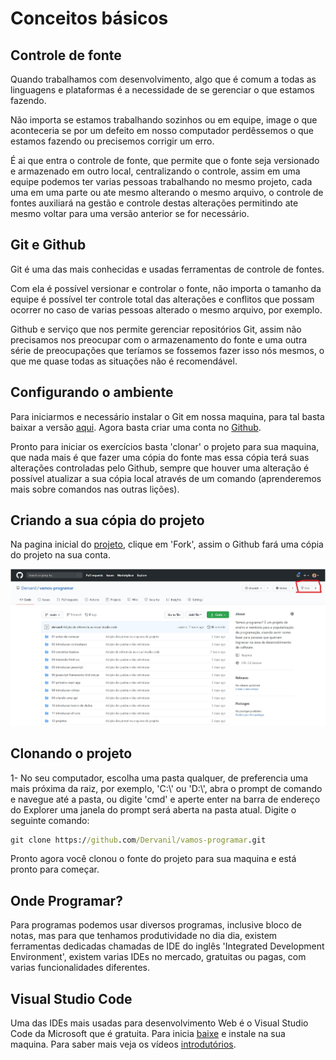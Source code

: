 # Conceitos básicos

## Controle de fonte 

Quando trabalhamos com desenvolvimento, algo que é comum a todas as linguagens e plataformas é a necessidade de se gerenciar o que estamos fazendo.

Não importa se estamos trabalhando sozinhos ou em equipe, image o que aconteceria se por um defeito em nosso computador perdêssemos o que estamos fazendo ou precisemos corrigir um erro.

É ai que entra o controle de fonte, que permite que o fonte seja versionado e armazenado em outro local, centralizando o controle, assim em uma equipe podemos ter varias pessoas trabalhando no mesmo projeto, cada uma em uma parte ou ate mesmo alterando o mesmo arquivo, o controle de fontes auxiliará na gestão e controle destas alterações permitindo ate mesmo voltar para uma versão anterior se for necessário.

## Git e Github

Git é uma das mais conhecidas e usadas ferramentas de controle de fontes.

Com ela é possível versionar e controlar o fonte, não importa o tamanho da equipe é possível ter controle total das alterações e conflitos que possam ocorrer no caso de varias pessoas alterado o mesmo arquivo, por exemplo.

Github e serviço que nos permite gerenciar repositórios Git, assim não precisamos nos preocupar com o armazenamento do fonte e uma outra série de preocupações que teríamos se fossemos fazer isso nós mesmos, o que me quase todas as situações não é recomendável.

## Configurando o ambiente 

Para iniciarmos e necessário instalar o Git em nossa maquina, para tal basta baixar a versão [aqui](https://git-scm.com/download/win).
Agora basta criar uma conta no [Github](https://github.com/join?ref_cta=Sign+up&ref_loc=header+logged+out&ref_page=%2F&source=header-home).

Pronto para iniciar os exercícios basta 'clonar' o projeto para sua maquina, que nada mais é que fazer uma cópia do fonte mas essa cópia terá suas alterações controladas pelo Github, sempre que houver uma alteração é possível atualizar a sua cópia local através de um comando (aprenderemos mais sobre comandos nas outras lições).

## Criando a sua cópia do projeto

Na pagina inicial do [projeto]( https://github.com/Dervanil/vamos-programar), clique em 'Fork', assim o Github fará uma cópia do projeto na sua conta.

![Fork Project](/03-conceitos-basicos/images/fork-project.jpg?raw=true "Fork Project")

## Clonando o projeto

1- No seu computador, escolha uma pasta qualquer, de preferencia uma mais próxima da raiz, por exemplo, 'C:\\' ou 'D:\\', abra o prompt de comando e navegue até a pasta, ou digite 'cmd' e aperte enter na barra de endereço do Explorer uma janela do prompt será aberta na pasta atual. Digite o seguinte comando:

```cmd
git clone https://github.com/Dervanil/vamos-programar.git
```

Pronto agora você clonou o fonte do projeto para sua maquina e está pronto para começar.


## Onde Programar?

Para programas podemos usar diversos programas, inclusive bloco de notas, mas para que tenhamos produtividade no dia dia, existem ferramentas dedicadas chamadas de IDE do inglês 'Integrated Development Environment', existem varias IDEs no mercado, gratuitas ou pagas, com varias funcionalidades diferentes.


## Visual Studio Code

Uma das IDEs mais usadas para desenvolvimento Web é o Visual Studio Code da Microsoft que é gratuita. Para inicia [baixe](https://code.visualstudio.com/) e instale na sua maquina. Para saber mais veja os vídeos [introdutórios](https://code.visualstudio.com/docs/getstarted/introvideos).
